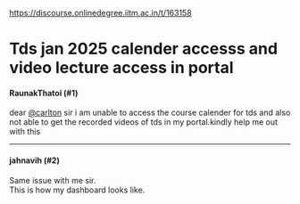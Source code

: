 https://discourse.onlinedegree.iitm.ac.in/t/163158

<html><head><meta charset='utf-8'><title>Tds jan 2025 calender accesss and video lecture access in portal</title></head><body>
<h1>Tds jan 2025 calender accesss and video lecture access in portal</h1>
<h4>RaunakThatoi (#1)</h4>
<p>dear <a class="mention" href="/u/carlton">@carlton</a> sir i am unable to access the course calender for tds and  also not able to get the recorded videos  of tds in my portal.kindly help  me out with this</p><hr>

<h4>jahnavih (#2)</h4>
<p>Same issue with me sir.<br/>
This is how my dashboard looks like.